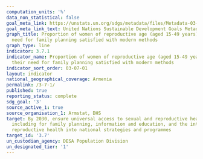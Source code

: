 ```yaml
---
computation_units: '%'
data_non_statistical: false
goal_meta_link: https://unstats.un.org/sdgs/metadata/files/Metadata-03-07-01.pdf
goal_meta_link_text: United Nations Sustainable Development Goals Metadata (pdf 865kB)
graph_title: Proportion of women of reproductive age (aged 15-49 years) who have their
  need for family planning satisfied with modern methods
graph_type: line
indicator: 3.7.1
indicator_name: Proportion of women of reproductive age (aged 15-49 years) who have
  their need for family planning satisfied with modern methods
indicator_sort_order: 03-07-01
layout: indicator
national_geographical_coverage: Armenia
permalink: /3-7-1/
published: true
reporting_status: complete
sdg_goal: '3'
source_active_1: true
source_organisation_1: Armstat, DHS
target: By 2030, ensure universal access to sexual and reproductive health-care services,
  including for family planning, information and education, and the integration of
  reproductive health into national strategies and programmes
target_id: '3.7'
un_custodian_agency: DESA Population Division
un_designated_tier: '1'
---
```

